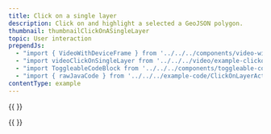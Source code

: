 ```yaml
---
title: Click on a single layer
description: Click on and highlight a selected a GeoJSON polygon.
thumbnail: thumbnailClickOnASingleLayer
topic: User interaction
prependJs:
  - "import { VideoWithDeviceFrame } from '../../../components/video-with-device-frame'"
  - "import videoClickOnSingleLayer from '../../../video/example-clickonsinglelayer.mp4'"
  - "import ToggleableCodeBlock from '../../../components/toggleable-code-block'"
  - "import { rawJavaCode } from '../../../example-code/ClickOnLayerActivity.js'"
contentType: example
---
```


{{
  <VideoWithDeviceFrame
    videoFile={videoClickOnSingleLayer}
    rotation="vertical"
    device="pixel-2"
  />
}}

<!-- Any notes about this example would go here.  -->

{{
  <ToggleableCodeBlock
    java={rawJavaCode}
  />
}}
